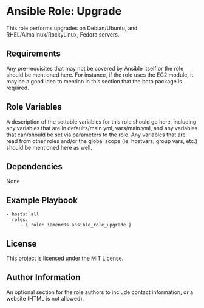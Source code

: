 Ansible Role: Upgrade
=========

This role performs upgrades on Debian/Ubuntu, and RHEL/Almalinux/RockyLinux, Fedora servers.

Requirements
------------

Any pre-requisites that may not be covered by Ansible itself or the role should be mentioned here. For instance, if the role uses the EC2 module, it may be a good idea to mention in this section that the boto package is required.

Role Variables
--------------

A description of the settable variables for this role should go here, including any variables that are in defaults/main.yml, vars/main.yml, and any variables that can/should be set via parameters to the role. Any variables that are read from other roles and/or the global scope (ie. hostvars, group vars, etc.) should be mentioned here as well.

Dependencies
------------

None

Example Playbook
----------------

    - hosts: all
      roles:
         - { role: iamenr0s.ansible_role_upgrade }

License
-------

This project is licensed under the MIT License.

Author Information
------------------

An optional section for the role authors to include contact information, or a website (HTML is not allowed).
